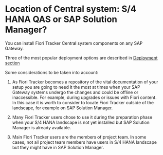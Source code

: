 # Location of Central system: S/4 HANA QAS or SAP Solution Manager?

You can install Fiori Tracker Central system components on any SAP Gateway.

Three of the most popular deployment options are described in [Deployment section](/deployment/intro.md)

Some considerations to be taken into account:

1. As Fiori Tracker becomes a repository of the vital documentation of your setup you are going to need it the most at times when your SAP Gateway systems undergo the changes and could be offline or inaccessible. For example, during upgrades or issues with Fiori content. In this case it is worth to consider to locate Fiori Tracker outside of the landscape, for example on SAP Solution Manager.

2. Many Fiori Tracker users chose to use it during the preparation phase when your S/4 HANA landscape is not yet installed but SAP Solution Manager is already available. 

3. Main Fiori Tracker users are the members of project team. In some cases, not all project team members have users in S/4 HANA landscape but they might have in SAP Solution Manager.
